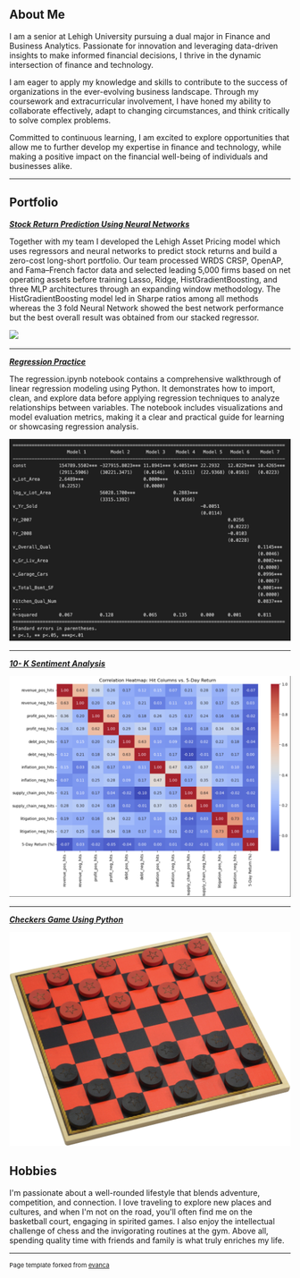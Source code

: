 ## About Me

I am a senior at Lehigh University pursuing a dual major in Finance and Business Analytics. Passionate for innovation and leveraging data-driven insights to make informed financial decisions, I thrive in the dynamic intersection of finance and technology.

I am eager to apply my knowledge and skills to contribute to the success of organizations in the ever-evolving business landscape. Through my coursework and extracurricular involvement, I have honed my ability to collaborate effectively, adapt to changing circumstances, and think critically to solve complex problems.

Committed to continuous learning, I am excited to explore opportunities that allow me to further develop my expertise in finance and technology, while making a positive impact on the financial well-being of individuals and businesses alike.

---

## Portfolio

<!-- You can link to other websites, PDFs in this repo, and other pages in this repo -->

_**[Stock Return Prediction Using Neural Networks](https://lehigh-asset-pricing.streamlit.app)**_

Together with my team I developed the Lehigh Asset Pricing model which uses regressors and neural networks to predict stock returns and build a zero-cost long-short portfolio. Our team processed WRDS CRSP, OpenAP, and Fama–French factor data and selected leading 5,000 firms based on net operating assets before training Lasso, Ridge, HistGradientBoosting, and three MLP architectures through an expanding window methodology. The HistGradientBoosting model led in Sharpe ratios among all methods whereas the 3 fold Neural Network showed the best network performance but the best overall result was obtained from our stacked regressor.

<img src="images/Neural Network.avif?raw=true"/>

---

_**[Regression Practice](regression)**_

The regression.ipynb notebook contains a comprehensive walkthrough of linear regression modeling using Python. It demonstrates how to import, clean, and explore data before applying regression techniques to analyze relationships between variables. The notebook includes visualizations and model evaluation metrics, making it a clear and practical guide for learning or showcasing regression analysis.

<img src="images/Regression.png?raw=true"/>

---

_**[10- K Sentiment Analysis](build_sample.md)**_

<img src="images/Sentiment Analysis Hits.png?raw=true"/>

---

_**[Checkers Game Using Python](https://github.com/JayGeneve/Checkers-Project/tree/main=)**_

<img src="images/Checkers.jpg?raw=true"/>


## Hobbies

I'm passionate about a well-rounded lifestyle that blends adventure, competition, and connection. I love traveling to explore new places and cultures, and when I'm not on the road, you'll often find me on the basketball court, engaging in spirited games. I also enjoy the intellectual challenge of chess and the invigorating routines at the gym. Above all, spending quality time with friends and family is what truly enriches my life.

---
<p style="font-size:11px">Page template forked from <a href="https://github.com/evanca/quick-portfolio">evanca</a></p>
<!-- Remove above link if you don't want to attibute -->
